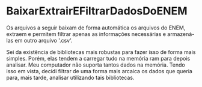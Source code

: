 # BaixarExtrairEFiltrarDadosDoENEM
Os arquivos a seguir baixam de forma automática os arquivos do ENEM, extraem e permitem filtrar apenas as informações necessárias e armazená-las em outro arquivo '.csv'.

Sei da existência de bibliotecas mais robustas para fazer isso de forma mais simples. Porém, elas tendem a carregar tudo na memória ram para depois analisar. Meu computador não suporta tantos dados na memória.
Tendo isso em vista, decidi filtrar de uma forma mais arcaica os dados que queria para, mais tarde, analisar utilizando tais bibliotecas.
